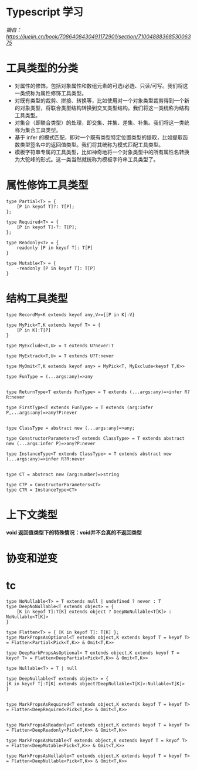 # Typescript 学习
###### 摘自：https://juejin.cn/book/7086408430491172901/section/7100488836853006375

# 工具类型的分类
  - 对属性的修饰，包括对象属性和数组元素的可选/必选、只读/可写。我们将这一类统称为属性修饰工具类型。
  - 对既有类型的裁剪、拼接、转换等，比如使用对一个对象类型裁剪得到一个新的对象类型，将联合类型结构转换到交叉类型结构。我们将这一类统称为结构工具类型。
  - 对集合（即联合类型）的处理，即交集、并集、差集、补集。我们将这一类统称为集合工具类型。
  - 基于 infer 的模式匹配，即对一个既有类型特定位置类型的提取，比如提取函数类型签名中的返回值类型。我们将其统称为模式匹配工具类型。
  - 模板字符串专属的工具类型，比如神奇地将一个对象类型中的所有属性名转换为大驼峰的形式。这一类当然就统称为模板字符串工具类型了。
# 属性修饰工具类型
  
    type Partial<T> = {
        [P in keyof T]?: T[P];
    };

    type Required<T> = {
        [P in keyof T]-?: T[P];
    };

    type Readonly<T> = {
        readonly [P in keyof T]: T[P]
    }

    type Mutable<T> = {
        -readonly [P in keyof T]: T[P]
    }

# 结构工具类型
   
    type RecordMy<K extends keyof any,V>={[P in K]:V}

    type MyPick<T,K extends keyof T> = {
        [P in K]:T[P]
    }

    type MyExclude<T,U> = T extends U?never:T

    type MyExtrack<T,U> = T extends U?T:never

    type MyOmit<T,K extends keyof any> = MyPick<T, MyExclude<keyof T,K>>

    type FunType = (...args:any)=>any


    type ReturnType<T extends FunType> = T extends (...args:any)=>infer R?R:never

    type FirstType<T extends FunType> = T extends (arg:infer P,...args:any)=>any?P:never
    

    type ClassType = abstract new (...args:any)=>any;

    type ConstructorParameters<T extends ClassType> = T extends abstract new (...args:infer P)=>any?P:never

    type InstanceType<T extends ClassType> = T extends abstract new (...args:any)=>infer R?R:never


    type CT = abstract new (arg:number)=>string

    type CTP = ConstructorParameters<CT>
    type CTR = InstanceType<CT>


# 上下文类型
  **void 返回值类型下的特殊情况：void并不会真的不返回类型**
# 协变和逆变

# tc 
    type NoNullable<T> = T extends null | undefined ? never : T
    type DeepNoNullable<T extends object> = {
        [K in keyof T]:T[K] extends object ? DeepNoNullable<T[K]> : NoNullable<T[K]>
    }

    type Flatten<T> = { [K in keyof T]: T[K] };
    type MarkPropsAsOptional<T extends object,K extends keyof T = keyof T> = Flatten<Partial<Pick<T,K>> & Omit<T,K>>

    type DeepMarkPropsAsOptional< T extends object,K extends keyof T = keyof T> = Flatten<DeepPartial<Pick<T,K>> & Omit<T,K>>

    type Nullable<T> = T | null

    type DeepNullable<T extends object> = {
    [K in keyof T]:T[K] extends object?DeepNullable<T[K]>:Nullable<T[K]>
    }


    type MarkPropsAsRequired<T extends object,K extends keyof T = keyof T> = Flatten<DeepRequired<Pick<T,K>> & Omit<T,K>>


    type MarkPropsAsReadonly<T extends object,K extends keyof T = keyof T> = Flatten<DeepReadonly<Pick<T,K>> & Omit<T,K>>

    type MarkPropsAsMutable<T extends object,K extends keyof T = keyof T> = Flatten<DeepMutable<Pick<T,K>> & Omit<T,K>>

    type MarkPropsAsNullable<T extends object,K extends keyof T = keyof T> = Flatten<DeepNullable<Pick<T,K>> & Omit<T,K>>